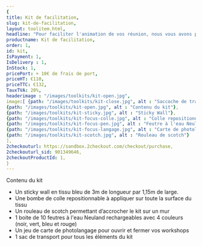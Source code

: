 ```yaml
---
{
title: Kit de facilitation,
slug: kit-de-facilitation,
layout: toolitem.html,
headline: "Pour faciliter l'animation de vos réunion, nous vous avons préparé tous nos outils regroupés dans un kit." ,
productname: Kit de facilitation,
order: 1,
id: kit,
IsPayment: 1,
IsDelivery : 1,
InStock: 1,
pricePort: + 10€ de frais de port,
priceHT: €110,
priceTTC: €132,
TauxTVA: 20%,
headerimage : "/images/toolkits/kit-open.jpg",
image:[ {path: "/images/toolkits/kit-close.jpg", alt : "Saccoche de transport"},
{path: "/images/toolkits/kit-open.jpg", alt : "Contenu du kit"},
{path: "/images/toolkits/kit-sticky.jpg", alt : "Sticky Wall"},
{path: "/images/toolkits/kit-focus-colle.jpg", alt : "Colle repositionnable"},
{path: "/images/toolkits/kit-focus-pen.jpg", alt : "Feutre à l'eau Neuland"},
{path: "/images/toolkits/kit-focus-langage.jpg", alt : "Carte de photolangage"},
{path: "/images/toolkits/kit-scotch.jpg", alt : "Rouleau de scotch"}
],
2checkouturl: https://sandbox.2checkout.com/checkout/purchase,
2checkouturl_sid: 901349646,
2checkoutProductId: 1,
}
---
```

Contenu du kit

* Un sticky wall en tissu bleu de 3m de longueur par 1,15m de large.
* Une bombe de colle repositionnable à appliquer sur toute la surface du tissu
* Un rouleau de scotch permettant d’accrocher le kit sur un mur
* 1 boite de 10 feutres à l'eau Neuland rechargeables avec 4 couleurs (noir, vert, bleu et rouge)
* Un jeu de carte de photolangage pour ouvrir et fermer vos workshops
* 1 sac de transport pour tous les éléments du kit
